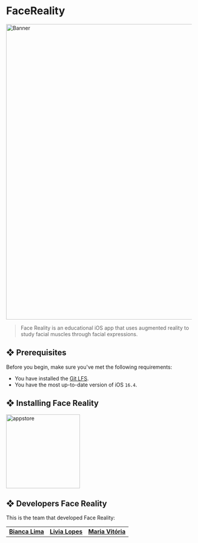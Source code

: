 # FaceReality

<img src="https://github.com/hibianca/FaceReality/assets/103222620/d76ad9a7-6a14-4c21-8bbf-0d58a5a8a994" alt="Banner" width="800">

> Face Reality is an educational iOS app that uses augmented reality to study facial muscles through facial expressions.

<!--### Adjustments and improvements

The project is still under development and the next updates will focus on the following tasks:

- [ ] Improve layout
- [X] Notifications
- [X] Internationalization-->

## ❖ Prerequisites

Before you begin, make sure you've met the following requirements:

* You have installed the [Git LFS](https://git-lfs.com).
* You have the most up-to-date version of iOS `16.4`.
<!-- * Você leu `<guia / link / documentação_relacionada_ao_projeto>`. -->

## ❖ Installing Face Reality

<a href="https://apps.apple.com/br/app/face-reality/id6452017308">
    <img src="https://github.com/hibianca/FaceReality/assets/103222620/b4a9b994-0c9e-4b80-8477-5d3aa8605cac" alt="appstore" width="200">
</a>

<!-- To use the Face Reality app, follow these steps:

Due to the use of AR, you will need to run the application on the iPhone.

<ul>
<li>Clone this repositorie</li>
</ul>

```
$ git clone https://github.com/hibianca/MariesEarthlyStars.git
```

## ☕ Usando Face Reality

Para usar <nome_do_projeto>, siga estas etapas:

```
<exemplo_de_uso>
```

Adicione comandos de execução e exemplos que você acha que os usuários acharão úteis. Fornece uma referência de opções para pontos de bônus! -->

<!-- ## 📫 Contribuindo para <nome_do_projeto>

Para contribuir com <nome_do_projeto>, siga estas etapas:

1. Bifurque este repositório.
2. Crie um branch: `git checkout -b <nome_branch>`.
3. Faça suas alterações e confirme-as: `git commit -m '<mensagem_commit>'`
4. Envie para o branch original: `git push origin <nome_do_projeto> / <local>`
5. Crie a solicitação de pull.

Como alternativa, consulte a documentação do GitHub em [como criar uma solicitação pull](https://help.github.com/en/github/collaborating-with-issues-and-pull-requests/creating-a-pull-request). -->

## ❖ Developers Face Reality

This is the team that developed Face Reality:

<table>
  <tr>
    <td align="center">
      <a href="https://github.com/hibianca">
<!--         <img src="https://media.discordapp.net/attachments/1113871889497083968/1154499711693246494/MG_1070.jpg?width=1138&height=1138" width="100px;" alt="Foto Bianca Lima"/><br> -->
<!--         <sub> -->
          <b>Bianca Lima</b>
<!--         </sub> -->
      </a>
    </td>
    <td align="center">
      <a href="https://github.com/livaliv">
<!--         <img src="https://media.discordapp.net/attachments/1113871889497083968/1154499711433187438/WhatsApp_Image_2023-09-21_at_16.29.28.jpeg?width=1138&height=1138" width="100px;" alt="Foto Livia Lopes"/><br> -->
<!--         <sub> -->
          <b>Livia Lopes</b>
<!--         </sub> -->
      </a>
    </td>
    <td align="center">
      <a href="https://github.com/mvitoriapereirac">
<!--         <img src="https://media.discordapp.net/attachments/1113871889497083968/1154499711168954438/WhatsApp_Image_2023-09-21_at_15.10.55.jpeg?width=1136&height=1138" width="100px;" alt="Foto Maria Vitória"/><br> -->
<!--         <sub> -->
          <b>Maria Vitória</b>
<!--         </sub> -->
      </a>
    </td>
  </tr>
</table>
